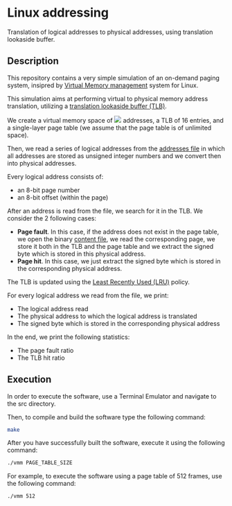 # Linux addressing
Translation of logical addresses to physical addresses, using translation lookaside buffer.

## Description
This repository contains a very simple simulation of an on-demand paging system, insipred by [Virtual Memory management](https://en.wikipedia.org/wiki/Virtual_memory) system for Linux.

This simulation aims at performing virtual to physical memory address translation, utilizing a [translation lookaside buffer (TLB)](https://en.wikipedia.org/wiki/Translation_lookaside_buffer).

We create a virtual memory space of <img src="https://render.githubusercontent.com/render/math?math=2^16"> addresses, a TLB of 16 entries, and a single-layer page table (we assume that the page table is of unlimited space).

Then, we read a series of logical addresses from the [addresses file](/files/addresses.txt) in which all addresses are stored as unsigned integer numbers and we convert then into physical addresses.

Every logical address consists of:
* an 8-bit page number
* an 8-bit offset (within the page)

After an address is read from the file, we search for it in the TLB. We consider the 2 following cases:
* <b>Page fault</b>. In this case, if the address does not exist in the page table, we open the binary [content file](/files/BACKING_STORE.bin), we read the corresponding page, we store it both in the TLB and the page table and we extract the signed byte which is stored in this physical address.
* <b>Page hit</b>. In this case, we just extract the signed byte which is stored in the corresponding physical address.

The TLB is updated using the [Least Recently Used (LRU)](https://en.wikipedia.org/wiki/Cache_replacement_policies#Least_recently_used_(LRU)) policy.

For every logical address we read from the file, we print:
* The logical address read
* The physical address to which the logical address is translated
* The signed byte which is stored in the corresponding physical address

In the end, we print the following statistics:
* The page fault ratio
* The TLB hit ratio

## Execution
In order to execute the software, use a Terminal Emulator and navigate to the src directory.

Then, to compile and build the software type the following command:
```bash
make
```

After you have successfully built the software, execute it using the following command:
```bash
./vmm PAGE_TABLE_SIZE
```

For example, to execute the software using a page table of 512 frames, use the following command:
```bash
./vmm 512
```
